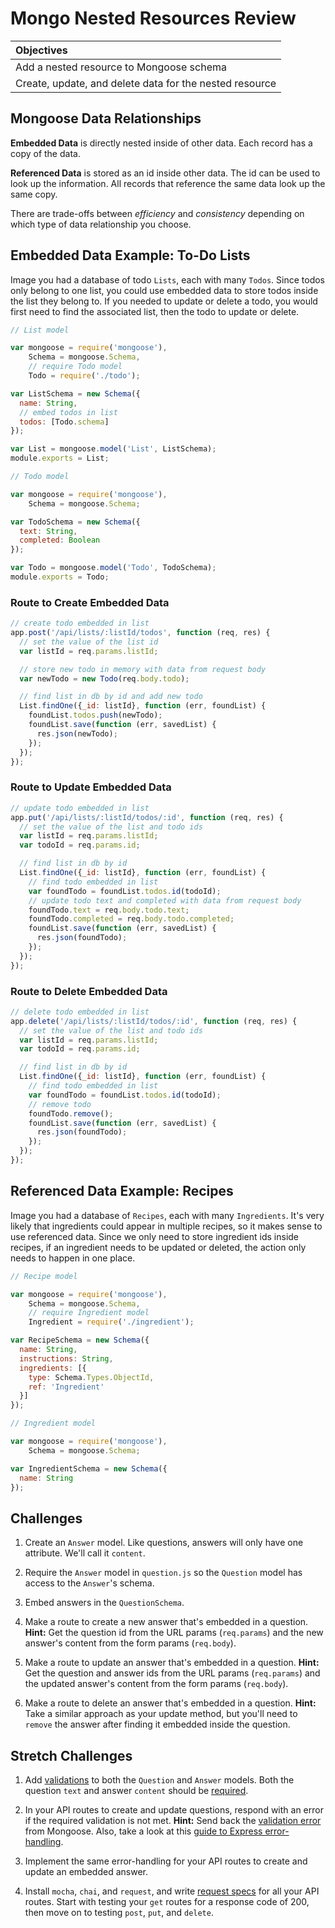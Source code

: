 # Mongo Nested Resources Review

| Objectives |
| :--- |
| Add a nested resource to Mongoose schema |
| Create, update, and delete data for the nested resource |

## Mongoose Data Relationships

**Embedded Data** is directly nested inside of other data. Each record has a copy of the data.

**Referenced Data** is stored as an id inside other data. The id can be used to look up the information. All records that reference the same data look up the same copy.

There are trade-offs between *efficiency* and *consistency* depending on which type of data relationship you choose.

## Embedded Data Example: To-Do Lists

Image you had a database of todo `Lists`, each with many `Todos`. Since todos only belong to one list, you could use embedded data to store todos inside the list they belong to. If you needed to update or delete a todo, you would first need to find the associated list, then the todo to update or delete.

```js
// List model

var mongoose = require('mongoose'),
    Schema = mongoose.Schema,
    // require Todo model
    Todo = require('./todo');

var ListSchema = new Schema({
  name: String,
  // embed todos in list
  todos: [Todo.schema]
});

var List = mongoose.model('List', ListSchema);
module.exports = List;
```

```js
// Todo model

var mongoose = require('mongoose'),
    Schema = mongoose.Schema;

var TodoSchema = new Schema({
  text: String,
  completed: Boolean
});

var Todo = mongoose.model('Todo', TodoSchema);
module.exports = Todo;
```

### Route to Create Embedded Data

```js
// create todo embedded in list
app.post('/api/lists/:listId/todos', function (req, res) {
  // set the value of the list id
  var listId = req.params.listId;

  // store new todo in memory with data from request body
  var newTodo = new Todo(req.body.todo);

  // find list in db by id and add new todo
  List.findOne({_id: listId}, function (err, foundList) {
    foundList.todos.push(newTodo);
    foundList.save(function (err, savedList) {
      res.json(newTodo);
    });
  });
});
```

### Route to Update Embedded Data

```js
// update todo embedded in list
app.put('/api/lists/:listId/todos/:id', function (req, res) {
  // set the value of the list and todo ids
  var listId = req.params.listId;
  var todoId = req.params.id;

  // find list in db by id
  List.findOne({_id: listId}, function (err, foundList) {
    // find todo embedded in list
    var foundTodo = foundList.todos.id(todoId);
    // update todo text and completed with data from request body
    foundTodo.text = req.body.todo.text;
    foundTodo.completed = req.body.todo.completed;
    foundList.save(function (err, savedList) {
      res.json(foundTodo);
    });
  });
});
```

### Route to Delete Embedded Data

```js
// delete todo embedded in list
app.delete('/api/lists/:listId/todos/:id', function (req, res) {
  // set the value of the list and todo ids
  var listId = req.params.listId;
  var todoId = req.params.id;

  // find list in db by id
  List.findOne({_id: listId}, function (err, foundList) {
    // find todo embedded in list
    var foundTodo = foundList.todos.id(todoId);
    // remove todo
    foundTodo.remove();
    foundList.save(function (err, savedList) {
      res.json(foundTodo);
    });
  });
});
```

## Referenced Data Example: Recipes

Image you had a database of `Recipes`, each with many `Ingredients`. It's very likely that ingredients could appear in multiple recipes, so it makes sense to use referenced data. Since we only need to store ingredient ids inside recipes, if an ingredient needs to be updated or deleted, the action only needs to happen in one place.

```js
// Recipe model

var mongoose = require('mongoose'),
    Schema = mongoose.Schema,
    // require Ingredient model
    Ingredient = require('./ingredient');

var RecipeSchema = new Schema({
  name: String,
  instructions: String,
  ingredients: [{
    type: Schema.Types.ObjectId,
    ref: 'Ingredient'
  }]
});
```

```js
// Ingredient model

var mongoose = require('mongoose'),
    Schema = mongoose.Schema;

var IngredientSchema = new Schema({
  name: String
});
```

## Challenges

1. Create an `Answer` model. Like questions, answers will only have one attribute. We'll call it `content`.

2. Require the `Answer` model in `question.js` so the `Question` model has access to the `Answer`'s schema.

3. Embed answers in the `QuestionSchema`.

4. Make a route to create a new answer that's embedded in a question. **Hint:** Get the question id from the URL params (`req.params`) and the new answer's content from the form params (`req.body`).

5. Make a route to update an answer that's embedded in a question. **Hint:** Get the question and answer ids from the URL params (`req.params`) and the updated answer's content from the form params (`req.body`).

6. Make a route to delete an answer that's embedded in a question. **Hint:** Take a similar approach as your update method, but you'll need to `remove` the answer after finding it embedded inside the question.

## Stretch Challenges

1. Add <a href="http://mongoosejs.com/docs/validation" target="_blank">validations</a> to both the `Question` and `Answer` models. Both the question `text` and answer `content` should be <a href="http://mongoosejs.com/docs/api.html#schematype_SchemaType-required" target="_blank">required</a>.

2. In your API routes to create and update questions, respond with an error if the required validation is not met. **Hint:** Send back the <a href="http://mongoosejs.com/docs/validation#validation-errors" target="_blank">validation error</a> from Mongoose. Also, take a look at this <a href="http://expressjs.com/guide/error-handling.html" target="_blank">guide to Express error-handling</a>.

3. Implement the same error-handling for your API routes to create and update an embedded answer.

4. Install `mocha`, `chai`, and `request`, and write <a href="https://github.com/sf-wdi-19-20/modules/tree/master/w3_d4_2_js_integration_testing" target="_blank">request specs</a> for all your API routes. Start with testing your `get` routes for a response code of 200, then move on to testing `post`, `put`, and `delete`.
